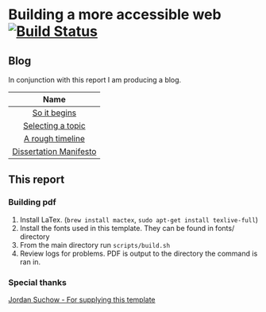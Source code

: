 # Building a more accessible web [![Build Status](https://travis-ci.com/Geeman201/building-a-more-accessible-web-report.svg?token=qiamXFvsN23DppxvFytx&branch=master)](https://travis-ci.com/Geeman201/building-a-more-accessible-web-report)

## Blog
In conjunction with this report I am producing a blog.

| Name |
|:-:|
|  [So it begins](https://medium.com/@Geeman201/so-it-begins-c6fa30b9485e)  |
|  [Selecting a topic](https://medium.com/@Geeman201/selecting-a-topic-4f0125941209) |
|  [A rough timeline](https://medium.com/@Geeman201/a-rough-timeline-725d050d1ed7) |
|  [Dissertation Manifesto](https://medium.com/@Geeman201/james-dissertation-manifesto-1d55a4afba7b) |

## This report
### Building pdf
1. Install LaTex. (`brew install mactex`, `sudo apt-get install texlive-full`)
2. Install the fonts used in this template. They can be found in fonts/ directory
3. From the main directory run `scripts/build.sh`
4. Review logs for problems. PDF is output to the directory the command is ran in.

### Special thanks
[Jordan Suchow - For supplying this template](https://github.com/suchow/Dissertate)
